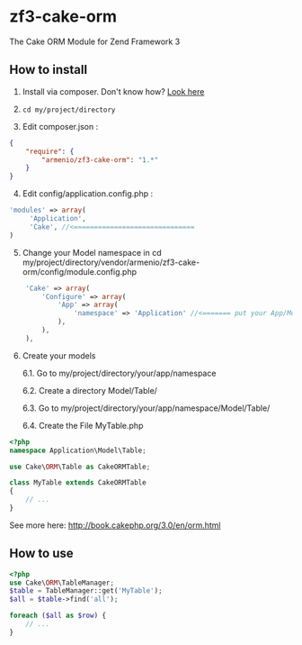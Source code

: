 # zf3-cake-orm
The Cake ORM Module for Zend Framework 3

## How to install


1. Install via composer. Don't know how? [Look here](http://getcomposer.org/doc/00-intro.md#introduction)

2. `cd my/project/directory`

3. Edit composer.json :

```json
{
	"require": {
		"armenio/zf3-cake-orm": "1.*"
	}
}
```

4. Edit config/application.config.php :

```php
'modules' => array(
	 'Application',
	 'Cake', //<==============================
)
```

5. Change your Model namespace in cd my/project/directory/vendor/armenio/zf3-cake-orm/config/module.config.php

```php
	'Cake' => array(
		'Configure' => array(
			'App' => array(
				'namespace' => 'Application' //<======= put your App/Module namespace HERE!
			),
		),
	),
```

6. Create your models
	
	6.1. Go to my/project/directory/your/app/namespace

	6.2. Create a directory Model/Table/

	6.3. Go to my/project/directory/your/app/namespace/Model/Table/

	6.4. Create the File MyTable.php


```php
<?php
namespace Application\Model\Table;

use Cake\ORM\Table as CakeORMTable;

class MyTable extends CakeORMTable
{
	// ...
}
```

See more here: http://book.cakephp.org/3.0/en/orm.html

## How to use

```php
<?php
use Cake\ORM\TableManager;
$table = TableManager::get('MyTable');
$all = $table->find('all');

foreach ($all as $row) {
	// ...
}
```